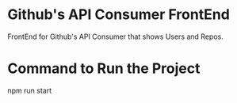# Github's API Consumer FrontEnd
FrontEnd for Github's API Consumer that shows Users and Repos.

# Command to Run the Project
npm run start